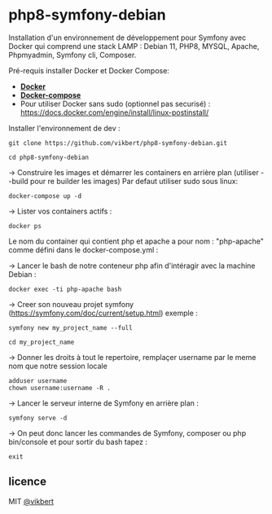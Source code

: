 # php8-symfony-debian
Installation d'un environnement de développement pour Symfony avec Docker qui comprend une stack LAMP : Debian 11, PHP8, MYSQL, Apache, Phpmyadmin, Symfony cli, Composer.

Pré-requis installer Docker et Docker Compose:
- **[Docker](https://docs.docker.com/get-docker/)**
- **[Docker-compose](https://docs.docker.com/compose/install/)**
- Pour utiliser Docker sans sudo (optionnel pas securisé) : https://docs.docker.com/engine/install/linux-postinstall/

Installer l'environnement de dev :
```
git clone https://github.com/vikbert/php8-symfony-debian.git
```
```
cd php8-symfony-debian
```

→ Construire les images et démarrer les containers en arrière plan (utiliser --build pour re builder les images) Par defaut utiliser sudo sous linux:
```
docker-compose up -d
```

→ Lister vos containers actifs :
```
docker ps 
```

Le nom du container qui contient php et apache a pour nom : "php-apache" comme défini dans le docker-compose.yml  :

→ Lancer le bash de notre conteneur php afin d'intéragir avec la machine Debian :
```
docker exec -ti php-apache bash
```

→ Creer son nouveau projet symfony (https://symfony.com/doc/current/setup.html) exemple :
```
symfony new my_project_name --full
```
```
cd my_project_name
```

→ Donner les droits à tout le repertoire, remplaçer username par le meme nom que notre session locale
```
adduser username
chown username:username -R .
```

→ Lancer le serveur interne de Symfony en arrière plan :
```
symfony serve -d
```

→ On peut donc lancer les commandes de Symfony, composer ou php bin/console et pour sortir du bash tapez : 
```
exit
```
## licence
MIT [@vikbert](https://vikbert.github.io/)
